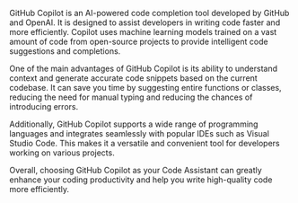 GitHub Copilot is an AI-powered code completion tool developed by GitHub and OpenAI. It is designed to assist developers in writing code faster and more efficiently. Copilot uses machine learning models trained on a vast amount of code from open-source projects to provide intelligent code suggestions and completions.

One of the main advantages of GitHub Copilot is its ability to understand context and generate accurate code snippets based on the current codebase. It can save you time by suggesting entire functions or classes, reducing the need for manual typing and reducing the chances of introducing errors.

Additionally, GitHub Copilot supports a wide range of programming languages and integrates seamlessly with popular IDEs such as Visual Studio Code. This makes it a versatile and convenient tool for developers working on various projects.

Overall, choosing GitHub Copilot as your Code Assistant can greatly enhance your coding productivity and help you write high-quality code more efficiently.
